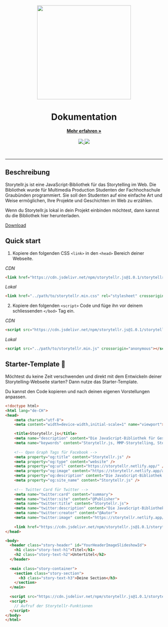 <!-- PROJECT LOGO -->
<br />
<p align="center">
  <a href="https://storytellr.netlify.app">
    <img src="https://storytellr.netlify.app/assets/logo/b_logo.svg" width="300">
  </a>

  <h1 align="center">Dokumentation</h1>
  <p align="center">
    <a href="https://storytellr.netlify.app"><strong>Mehr erfahren »</strong></a>
    <br />
    <br />
    <a href="https://frankzinsli.ch">
      <img src="https://img.shields.io/badge/created%20by-Frank%20Zinsli-F48041" />
    </a>
    <img src="https://img.shields.io/badge/version-1.0.0-F48041" />
  </p>
</p>
<br />

---

## Beschreibung
Storytellr.js ist eine JavaScript-Bibliothek für das Storytelling im Web.
Die Bibliothek wurde für Multimedia Production Studenten der Fachhochschule Graubünden programmiert.
Sie soll den Studenten auf eine einfache Art und Weise ermöglichen, Ihre Projekte und Geschichten im Web zu erzählen.

Wenn du Storytellr.js lokal in dein Projekt einbinden möchtest, dann kannst du die Bibliothek hier herunterladen.

<a href="https://github.com/FrankZinsli/Storytellr.js/archive/refs/heads/master.zip">
  Download
</a>

## Quick start
1. Kopiere den folgenden CSS `<link>` in den `<head>` Bereich deiner Webseite.

*CDN*
```html
<link href="https://cdn.jsdelivr.net/npm/storytellr.js@1.0.1/storytellr.min.css" rel="stylesheet" crossorigin="anonymous">
```

*Lokal*
```html
<link href="../path/to/storytellr.min.css" rel="stylesheet" crossorigin="anonymous">
```

2. Kopiere den folgenden `<script>` Code und füge ihn vor deinem schliessenden `</bod>` Tag ein.

*CDN*
```html
<script src="https://cdn.jsdelivr.net/npm/storytellr.js@1.0.1/storytellr.min.js" crossorigin="anonymous"></script>
```

*Lokal*
```html
<script src="../path/to/storytellr.min.js" crossorigin="anonymous"></script>
```

## Starter-Template :rocket:
Möchtest du keine Zeit verschwenden und direkt mit dem Entwickeln deiner Storytelling-Webseite starten? Dann
nutze das Starter-Template.

Du kannst den Code kopieren und nach deinen eigenen Vorstellungen anpassen.
```html
<!doctype html>
<html lang="de-CH">
<head>
    <meta charset="utf-8">
    <meta content="width=device-width,initial-scale=1" name="viewport">

    <title>Storytellr.js</title>
    <meta name="description" content="Die JavaScript-Bibliothek für Geschichtenerzähler" />
    <meta name="keywords" content="Storytellr.js, MMP-Storytelling, Storytelling im Web" />
  
    <!-- Open Graph Tags für Facebook -->
    <meta property="og:title" content="Storytellr.js" />
    <meta property="og:type" content="website" />
    <meta property="og:url" content="https://storytellr.netlify.app/" />
    <meta property="og:image" content="https://storytellr.netlify.app/assets/logo/storytellr-large.svg" />
    <meta property="og:description" content="Die JavaScript-Bibliothek für Geschichtenerzähler" />
    <meta property="og:site_name" content="Storytellr.js" />
  
    <!-- Twitter Card für Twitter -->
    <meta name="twitter:card" content="summary">
    <meta name="twitter:site" content="@Publisher">
    <meta name="twitter:title" content="Storytellr.js">
    <meta name="twitter:description" content="Die JavaScript-Bibliothek für Geschichtenerzähler">
    <meta name="twitter:creator" content="@Autor">
    <meta name="twitter:image" content="https://storytellr.netlify.app/assets/logo/storytellr-large.svg">
  
    <link href="https://cdn.jsdelivr.net/npm/storytellr.js@1.0.1/storytellr.min.css" rel="stylesheet" crossorigin="anonymous">
</head>

<body>
  <header class="story-header" id="YourHeaderImageSlideshowId">
    <h1 class="story-text-h1">Titel</h1>
    <h2 class="story-text-h2">Untertitel</h2>
  </header>
  
  <main class="story-container">
    <section class="story-section">
      <h3 class="story-text-h3">Deine Section</h3>   
    </section>
  </main>
  
  <script src="https://cdn.jsdelivr.net/npm/storytellr.js@1.0.1/storytellr.min.js" crossorigin="anonymous"></script>
  <script>
    // Aufruf der Storytellr-Funktionen
  </script>
</body>
</html>
```
